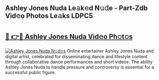 ## Ashley Jones Nuda Le𝚊k𝚎d N𝚞𝚍e - Part-Zdb Vid𝚎o Photos Le𝚊ks LDPC5

# <h2><a href="http://fbdthc.evod.top/?m=Ashley+Jones+Nuda">🔗 👉🔴 Ashley Jones Nuda Vid𝚎o Ph𝚘t𝚘s</a></h2>

[![Ashley Jones Nuda N𝚞d𝚎s](https://i.imgur.com/8V9OHl7.gif)](http://fbdthc.evod.top/?m=Ashley+Jones+Nuda)
Online entertainer Ashley Jones Nuda and digital artist, celebrated for disseminating dance and lifestyle content through collaborative dance performances and short videos. The ability Ashley Jones Nuda to handle pressure and controversy is essential for a successful public figure. 

